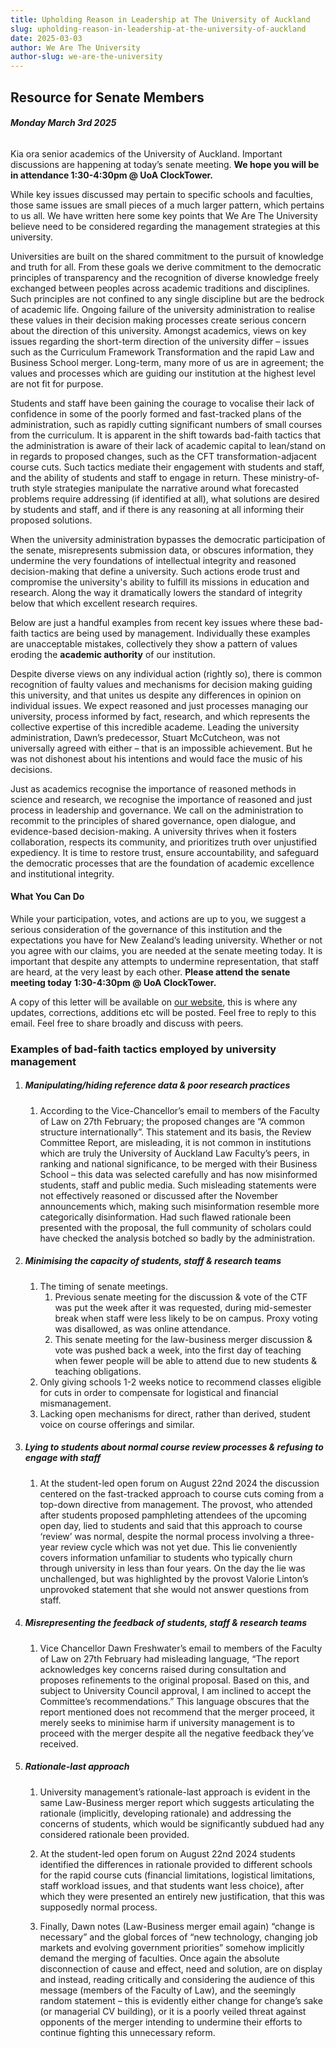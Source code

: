 ```yaml
---
title: Upholding Reason in Leadership at The University of Auckland
slug: upholding-reason-in-leadership-at-the-university-of-auckland
date: 2025-03-03
author: We Are The University
author-slug: we-are-the-university
---
```


## **Resource for Senate Members**

###### **Monday March 3rd 2025**

Kia ora senior academics of the University of Auckland. Important discussions are happening at today’s senate meeting. **We hope you will be in attendance 1:30-4:30pm @ UoA ClockTower.** 

While key issues discussed may pertain to specific schools and faculties, those same issues are small pieces of a much larger pattern, which pertains to us all. We have written here some key points that We Are The University believe need to be considered regarding the management strategies at this university.

Universities are built on the shared commitment to the pursuit of knowledge and truth for all. From these goals we derive commitment to the democratic principles of transparency and the recognition of diverse knowledge freely exchanged between peoples across academic traditions and disciplines. Such principles are not confined to any single discipline but are the bedrock of academic life. Ongoing failure of the university administration to realise these values in their decision making processes create serious concern about the direction of this university. Amongst academics, views on key issues regarding the short-term direction of the university differ – issues such as the Curriculum Framework Transformation and the rapid Law and Business School merger. Long-term, many more of us are in agreement; the values and processes which are guiding our institution at the highest level are not fit for purpose.

Students and staff have been gaining the courage to vocalise their lack of confidence in some of the poorly formed and fast-tracked plans of the administration, such as rapidly cutting significant numbers of small courses from the curriculum. It is apparent in the shift towards bad-faith tactics that the administration is aware of their lack of academic capital to lean/stand on in regards to proposed changes, such as the CFT transformation-adjacent course cuts. Such tactics mediate their engagement with students and staff, and the ability of students and staff to engage in return. These ministry-of-truth style strategies manipulate the narrative around what forecasted problems require addressing (if identified at all), what solutions are desired by students and staff, and if there is any reasoning at all informing their proposed solutions.

When the university administration bypasses the democratic participation of the senate, misrepresents submission data, or obscures information, they undermine the very foundations of intellectual integrity and reasoned decision-making that define a university. Such actions erode trust and compromise the university's ability to fulfill its missions in education and research. Along the way it dramatically lowers the standard of integrity below that which excellent research requires.

Below are just a handful examples from recent key issues where these bad-faith tactics are being used by management. Individually these examples are unacceptable mistakes, collectively they show a pattern of values eroding the **academic authority** of our institution.

Despite diverse views on any individual action (rightly so), there is common recognition of faulty values and mechanisms for decision making guiding this university, and that unites us despite any differences in opinion on individual issues. We expect reasoned and just processes managing our university, process informed by fact, research, and which represents the collective expertise of this incredible academe. Leading the university administration, Dawn’s predecessor, Stuart McCutcheon, was not universally agreed with either – that is an impossible achievement. But he was not dishonest about his intentions and would face the music of his decisions.

Just as academics recognise the importance of reasoned methods in science and research, we recognise the importance of reasoned and just process in leadership and governance. We call on the administration to recommit to the principles of shared governance, open dialogue, and evidence-based decision-making. A university thrives when it fosters collaboration, respects its community, and prioritizes truth over unjustified expediency. It is time to restore trust, ensure accountability, and safeguard the democratic processes that are the foundation of academic excellence and institutional integrity.

#### **What You Can Do**

While your participation, votes, and actions are up to you, we suggest a serious consideration of the governance of this institution and the expectations you have for New Zealand’s leading university. Whether or not you agree with our claims, you are needed at the senate meeting today. It is important that despite any attempts to undermine representation, that staff are heard, at the very least by each other. **Please attend the senate meeting today** **1:30-4:30pm @ UoA ClockTower.**

A copy of this letter will be available on [our website](http://wearetheuniversity.org/blog/2025/03/03/upholding-reason-in-leadership-at-the-university-of-auckland), this is where any updates, corrections, additions etc will be posted. Feel free to reply to this email. Feel free to share broadly and discuss with peers.

### **Examples of bad-faith tactics employed by university management**

1. ##### **Manipulating/hiding reference data & poor research practices**

   1. According to the Vice-Chancellor’s email to members of the Faculty of Law on 27th February; the proposed changes are “A common structure internationally”. This statement and its basis, the Review Committee Report, are misleading, it is not common in institutions which are truly the University of Auckland Law Faculty’s peers, in ranking and national significance, to be merged with their Business School – this data was selected carefully and has now misinformed students, staff and public media. Such misleading statements were not effectively reasoned or discussed after the November announcements which, making such misinformation resemble more categorically disinformation. Had such flawed rationale been presented with the proposal, the full community of scholars could have checked the analysis botched so badly by the administration.

1. ##### **Minimising the capacity of students, staff & research teams**

   1. The timing of senate meetings.  
      1. Previous senate meeting for the discussion & vote of the CTF was put the week after it was requested, during mid-semester break when staff were less likely to be on campus. Proxy voting was disallowed, as was online attendance.  
      2. This senate meeting for the law-business merger discussion & vote was pushed back a week, into the first day of teaching when fewer people will be able to attend due to new students & teaching obligations.  
   2. Only giving schools 1-2 weeks notice to recommend classes eligible for cuts in order to compensate for logistical and financial mismanagement.  
   3. Lacking open mechanisms for direct, rather than derived, student voice on course offerings and similar.

2. ##### **Lying to students about normal course review processes & refusing to engage with staff**

   1. At the student-led open forum on August 22nd 2024 the discussion centered on the fast-tracked approach to course cuts coming from a top-down directive from management. The provost, who attended after students proposed pamphleting attendees of the upcoming open day, lied to students and said that this approach to course ‘review’ was normal, despite the normal process involving a three-year review cycle which was not yet due. This lie conveniently covers information unfamiliar to students who typically churn through university in less than four years. On the day the lie was unchallenged, but was highlighted by the provost Valorie Linton’s unprovoked statement that she would not answer questions from staff.

3. ##### **Misrepresenting the feedback of students, staff & research teams**

   1. Vice Chancellor Dawn Freshwater’s email to members of the Faculty of Law on 27th February had misleading language, “The report acknowledges key concerns raised during consultation and proposes refinements to the original proposal. Based on this, and subject to University Council approval, I am inclined to accept the Committee’s recommendations.” This language obscures that the report mentioned does not recommend that the merger proceed, it merely seeks to minimise harm if university management is to proceed with the merger despite all the negative feedback they’ve received. 

4. ##### **Rationale-last approach**

   1. University management’s rationale-last approach is evident in the same Law-Business merger report which suggests articulating the rationale (implicitly, developing rationale) and addressing the concerns of students, which would be significantly subdued had any considered rationale been provided.

   2. At the student-led open forum on August 22nd 2024 students identified the differences in rationale provided to different schools for the rapid course cuts (financial limitations, logistical limitations, staff workload issues, and that students want less choice), after which they were presented an entirely new justification, that this was supposedly normal process.  
   3. Finally, Dawn notes (Law-Business merger email again) “change is necessary” and the global forces of “new technology, changing job markets and evolving government priorities” somehow implicitly demand the merging of faculties. Once again the absolute disconnection of cause and effect, need and solution, are on display and instead, reading critically and considering the audience of this message (members of the Faculty of Law), and the seemingly random statement – this is evidently either change for change’s sake (or managerial CV building), or it is a poorly veiled threat against opponents of the merger intending to undermine their efforts to continue fighting this unnecessary reform.